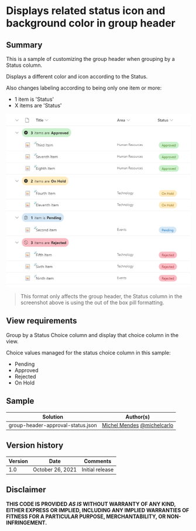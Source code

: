 # Displays related status icon and background color in group header

## Summary
This is a sample of customizing the group header when grouping by a Status column.

Displays a different color and icon according to the Status.

Also changes labeling according to being only one item or more:

- 1 item is 'Status'
- X items are 'Status'

![screenshot of the sample](./assets/screenshot.png)

> This format only affects the group header, the Status column in the screenshot above is using the out of the box pill formatting.

## View requirements

Group by a Status Choice column and display that choice column in the view.

Choice values managed for the status choice column in this sample:

- Pending
- Approved
- Rejected
- On Hold

## Sample

Solution                       |Author(s)
-------------------------------|---------------------------
group-header-approval-status.json |[Michel Mendes](https://twitter.com/michelcarlo) [@michelcarlo](https://twitter.com/michelcarlo)

## Version history

Version |Date          |Comments
--------|--------------|--------------------------------
1.0     |October 26, 2021 |Initial release

## Disclaimer
**THIS CODE IS PROVIDED *AS IS* WITHOUT WARRANTY OF ANY KIND, EITHER EXPRESS OR IMPLIED, INCLUDING ANY IMPLIED WARRANTIES OF FITNESS FOR A PARTICULAR PURPOSE, MERCHANTABILITY, OR NON-INFRINGEMENT.**
##

